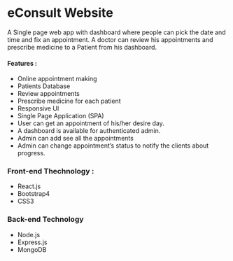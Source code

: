 # eConsult Website

A Single page web app with dashboard where people can pick the date and time and fix an appointment. A doctor can review his appointments and prescribe medicine to a Patient from his dashboard.

#### Features :

- Online appointment making
- Patients Database
- Review appointments
- Prescribe medicine for each patient
- Responsive UI
- Single Page Application (SPA)
- User can get an appointment of his/her desire day.
- A dashboard is available for authenticated admin.
- Admin can add see all the appointments
- Admin can change appointment’s status to notify the clients about progress.

### Front-end Thechnology :

- React.js
- Bootstrap4
- CSS3

### Back-end Technology

- Node.js
- Express.js
- MongoDB
